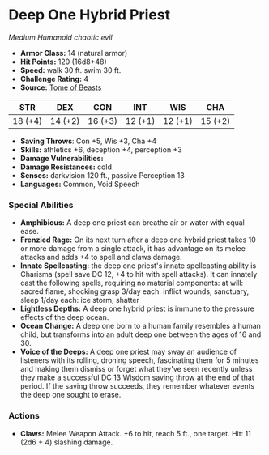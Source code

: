 # Deep One Hybrid Priest

*Medium* *Humanoid* *chaotic evil*

- **Armor Class:** 14 (natural armor)
- **Hit Points:** 120 (16d8+48)
- **Speed:** walk 30 ft. swim 30 ft.
- **Challenge Rating:** 4
- **Source:** [Tome of Beasts](https://koboldpress.com/kpstore/product/tome-of-beasts-for-5th-edition-print/)

| STR | DEX | CON | INT | WIS | CHA |
| --- | --- | --- | --- | --- | --- |
| 18 (+4) | 14 (+2) | 16 (+3) | 12 (+1) | 12 (+1) | 15 (+2) |

- **Saving Throws**: Con +5, Wis +3, Cha +4
- **Skills:** athletics +6, deception +4, perception +3
- **Damage Vulnerabilities:** 
- **Damage Resistances:** cold
- **Senses:** darkvision 120 ft., passive Perception 13
- **Languages:** Common, Void Speech
### Special Abilities
- **Amphibious:** A deep one priest can breathe air or water with equal ease.
- **Frenzied Rage:** On its next turn after a deep one hybrid priest takes 10 or more damage from a single attack, it has advantage on its melee attacks and adds +4 to spell and claws damage.
- **Innate Spellcasting:** the deep one priest's innate spellcasting ability is Charisma (spell save DC 12, +4 to hit with spell attacks). It can innately cast the following spells, requiring no material components:  at will: sacred flame, shocking grasp  3/day each: inflict wounds, sanctuary, sleep  1/day each: ice storm, shatter
- **Lightless Depths:** A deep one hybrid priest is immune to the pressure effects of the deep ocean.
- **Ocean Change:** A deep one born to a human family resembles a human child, but transforms into an adult deep one between the ages of 16 and 30.
- **Voice of the Deeps:** A deep one priest may sway an audience of listeners with its rolling, droning speech, fascinating them for 5 minutes and making them dismiss or forget what they've seen recently unless they make a successful DC 13 Wisdom saving throw at the end of that period. If the saving throw succeeds, they remember whatever events the deep one sought to erase.
### Actions
- **Claws:** Melee Weapon Attack. +6 to hit, reach 5 ft., one target. Hit: 11 (2d6 + 4) slashing damage.
